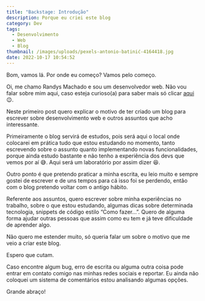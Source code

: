 ```yaml
---
title: "Backstage: Introdução"
description: Porque eu criei este blog
category: Dev
tags:
  - Desenvolvimento
  - Web
  - Blog
thumbnail: /images/uploads/pexels-antonio-batinić-4164418.jpg
date: 2022-10-17 10:54:52
---
```

B﻿om, vamos lá. Por onde eu começo? Vamos pelo começo.

Oi, me chamo Randys Machado e sou um desenvolvedor web. Não vou falar sobre mim aqui, caso esteja curioso(a) para saber mais só clicar [aqui](https://randys.dev/sobre) 😉.

Neste primeiro post quero explicar o motivo de ter criado um blog para escrever sobre desenvolvimento web e outros assuntos que acho interessante.

Primeiramente o blog servirá de estudos, pois será aqui o local onde colocarei em prática tudo que estou estudando no momento, tanto escrevendo sobre o assunto quanto implementando novas funcionalidades, porque ainda estudo bastante e não tenho a experiência dos devs que vemos por aí 😅.  Aqui será um laboratório por assim dizer 😆.

Outro ponto é que pretendo praticar a minha escrita, eu leio muito e sempre gostei de escrever e de uns tempos para cá isso foi se perdendo, então com o blog pretendo voltar com o antigo hábito. 

Referente aos assuntos, quero escrever sobre minha experiências no trabalho, sobre o que estou estudando, algumas dicas sobre determinada tecnologia, snippets de código estilo “Como fazer…”. Quero de alguma forma ajudar outras pessoas que assim como eu tem e já teve dificuldade de aprender algo.

Não quero me estender muito, só queria falar um sobre o motivo que me veio a criar este blog.

Espero que cutam.

Caso encontre algum bug, erro de escrita ou alguma outra coisa pode entrar em contato comigo nas minhas redes sociais e reportar. Eu ainda não coloquei um sistema de comentários estou analisando algumas opções.

Grande abraço!